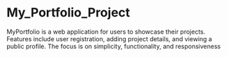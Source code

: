 # My_Portfolio_Project
MyPortfolio is a web application for users to showcase their projects. Features include user registration, adding project details, and viewing a public profile. The focus is on simplicity, functionality, and responsiveness
